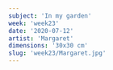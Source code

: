 ```yaml
---
subject: 'In my garden'
week: 'week23'
date: '2020-07-12'
artist: 'Margaret'
dimensions: '30x30 cm'
slug: 'week23/Margaret.jpg'
---
```

